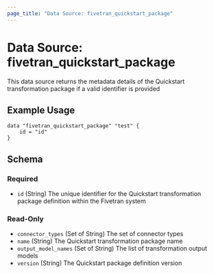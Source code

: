 ```yaml
---
page_title: "Data Source: fivetran_quickstart_package"
---
```


# Data Source: fivetran_quickstart_package

This data source returns the metadata details of the Quickstart transformation package if a valid identifier is provided

## Example Usage

```hcl
data "fivetran_quickstart_package" "test" {
    id = "id"
}
```

<!-- schema generated by tfplugindocs -->
## Schema

### Required

- `id` (String) The unique identifier for the Quickstart transformation package definition within the Fivetran system

### Read-Only

- `connector_types` (Set of String) The set of connector types
- `name` (String) The Quickstart transformation package name
- `output_model_names` (Set of String) The list of transformation output models
- `version` (String) The Quickstart package definition version